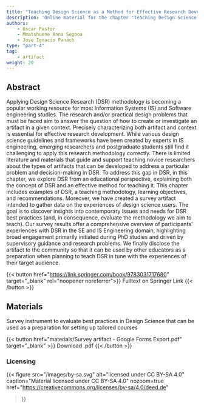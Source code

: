 ```yaml
---
title: "Teaching Design Science as a Method for Effective Research Development"
description: 'Online material for the chapter "Teaching Design Science as a Method for Effective Research Development"'
authors:
    - Oscar Pastor
    - Mmatshuene Anna Segooa
    - Jose Ignacio Panäch
type: "part-4"
tag: 
    - artifact
weight: 20
---
```


## Abstract

Applying Design Science Research (DSR) methodology is becoming a popular working resource for most Information Systems (IS) and Software engineering studies. The research and/or practical design problems that must be faced aim to answer the question of how to create or investigate an artifact in a given context. Precisely characterizing both artifact and context is essential for effective research development. While various design science guidelines and frameworks have been created by experts in IS engineering, emerging researchers and postgraduate students still find it challenging to apply this research methodology correctly. There is limited literature and materials that guide and support teaching novice researchers about the types of artifacts that can be developed to address a particular problem and decision-making in DSR. To address this gap in DSR, in this chapter, we explore DSR from an educational perspective, explaining both the concept of DSR and an effective method for teaching it. This chapter includes
examples of DSR, a teaching methodology, learning objectives, and recommendations. Moreover, we have created a survey artifact intended to gather data on the experiences of design science users. The goal is to discover insights into contemporary issues and needs for DSR best practices (and, in consequence, evaluate the methodology we aim to teach). Our survey results offer a comprehensive overview of participants' experiences with DSR in the SE and IS Engineering domain, highlighting broad engagement primarily initiated during PhD studies and driven by supervisory guidance and research problems. We finally disclose the artifact to the community so that it can be used by other educators as a preparation when planning to teach DSR in tune with the experiences of their target audience.

{{< button href="https://link.springer.com/book/9783031717680" target="_blank" rel="noopener noreferrer">}}
Fulltext on Springer Link
{{< /button >}}
## Materials

Survey instrument to evaluate best practices in Design Science that can be used as a preparation for setting up tailored courses

{{< button href="materials/Survey artifact - Google Forms Export.pdf" target="_blank" >}}
Download .pdf
{{< /button >}}

### Licensing

{{< figure
    src="/images/by-sa.svg"
    alt="licensed under CC BY-SA 4.0"
    caption="Material licensed under CC BY-SA 4.0"
    nozoom=true
    href="https://creativecommons.org/licenses/by-sa/4.0/deed.de"
>}}
